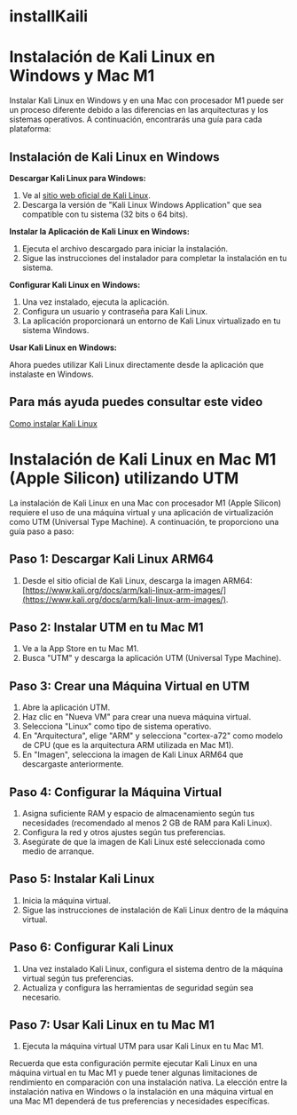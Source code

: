 # installKaili

# Instalación de Kali Linux en Windows y Mac M1

Instalar Kali Linux en Windows y en una Mac con procesador M1 puede ser un proceso diferente debido a las diferencias en las arquitecturas y los sistemas operativos. A continuación, encontrarás una guía para cada plataforma:

## Instalación de Kali Linux en Windows

**Descargar Kali Linux para Windows:**

1. Ve al [sitio web oficial de Kali Linux](https://www.kali.org/downloads/).
2. Descarga la versión de "Kali Linux Windows Application" que sea compatible con tu sistema (32 bits o 64 bits).

**Instalar la Aplicación de Kali Linux en Windows:**

1. Ejecuta el archivo descargado para iniciar la instalación.
2. Sigue las instrucciones del instalador para completar la instalación en tu sistema.

**Configurar Kali Linux en Windows:**

1. Una vez instalado, ejecuta la aplicación.
2. Configura un usuario y contraseña para Kali Linux.
3. La aplicación proporcionará un entorno de Kali Linux virtualizado en tu sistema Windows.

**Usar Kali Linux en Windows:**

Ahora puedes utilizar Kali Linux directamente desde la aplicación que instalaste en Windows.

## Para más ayuda puedes consultar este video
[Como instalar Kali Linux](https://youtu.be/TDmRD4FU4a8?si=JShayp5fGQ9WaXBh) 


# Instalación de Kali Linux en Mac M1 (Apple Silicon) utilizando UTM

La instalación de Kali Linux en una Mac con procesador M1 (Apple Silicon) requiere el uso de una máquina virtual y una aplicación de virtualización como UTM (Universal Type Machine). A continuación, te proporciono una guía paso a paso:

## Paso 1: Descargar Kali Linux ARM64

1. Desde el sitio oficial de Kali Linux, descarga la imagen ARM64: [https://www.kali.org/docs/arm/kali-linux-arm-images/](https://www.kali.org/docs/arm/kali-linux-arm-images/).

## Paso 2: Instalar UTM en tu Mac M1

1. Ve a la App Store en tu Mac M1.
2. Busca "UTM" y descarga la aplicación UTM (Universal Type Machine).

## Paso 3: Crear una Máquina Virtual en UTM

1. Abre la aplicación UTM.
2. Haz clic en "Nueva VM" para crear una nueva máquina virtual.
3. Selecciona "Linux" como tipo de sistema operativo.
4. En "Arquitectura", elige "ARM" y selecciona "cortex-a72" como modelo de CPU (que es la arquitectura ARM utilizada en Mac M1).
5. En "Imagen", selecciona la imagen de Kali Linux ARM64 que descargaste anteriormente.

## Paso 4: Configurar la Máquina Virtual

1. Asigna suficiente RAM y espacio de almacenamiento según tus necesidades (recomendado al menos 2 GB de RAM para Kali Linux).
2. Configura la red y otros ajustes según tus preferencias.
3. Asegúrate de que la imagen de Kali Linux esté seleccionada como medio de arranque.

## Paso 5: Instalar Kali Linux

1. Inicia la máquina virtual.
2. Sigue las instrucciones de instalación de Kali Linux dentro de la máquina virtual.

## Paso 6: Configurar Kali Linux

1. Una vez instalado Kali Linux, configura el sistema dentro de la máquina virtual según tus preferencias.
2. Actualiza y configura las herramientas de seguridad según sea necesario.

## Paso 7: Usar Kali Linux en tu Mac M1

1. Ejecuta la máquina virtual UTM para usar Kali Linux en tu Mac M1.

Recuerda que esta configuración permite ejecutar Kali Linux en una máquina virtual en tu Mac M1 y puede tener algunas limitaciones de rendimiento en comparación con una instalación nativa. La elección entre la instalación nativa en Windows o la instalación en una máquina virtual en una Mac M1 dependerá de tus preferencias y necesidades específicas.


